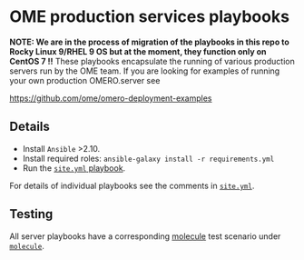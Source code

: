 OME production services playbooks
=================================

**NOTE: We are in the process of migration of the playbooks in this repo to Rocky Linux 9/RHEL 9 OS but at the moment, they function only on CentOS 7 !!**
These playbooks encapsulate the running of various production servers run by the OME team.
If you are looking for examples of running your own production OMERO.server see

  https://github.com/ome/omero-deployment-examples


Details
-------

- Install `Ansible` >2.10.
- Install required roles: `ansible-galaxy install -r requirements.yml`
- Run the [`site.yml` playbook](site.yml).

For details of individual playbooks see the comments in [`site.yml`](site.yml).

Testing
-------

All server playbooks have a corresponding [molecule](https://molecule.readthedocs.io/) test scenario under [`molecule`](molecule).
